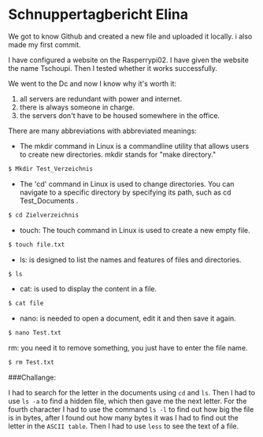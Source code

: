 # Schnuppertagbericht Elina

We got to know Github and created a new file and uploaded it locally. i also made my first commit.

I have configured a website on the Rasperrypi02. I have given the website the name Tschoupi. Then I tested whether it works successfully.

We went to the Dc and now I know why it's worth it: 
1. all servers are redundant with power and internet.
2. there is always someone in charge.
3. the servers don't have to be housed somewhere in the office.  

There are many abbreviations with abbreviated meanings:

- The mkdir command in Linux is a commandline utility that allows users to create new directories. mkdir stands for "make directory." 
```bash
$ Mkdir Test_Verzeichnis
```

- The 'cd' command in Linux is used to change directories. You can navigate to a specific directory by specifying its path, such as cd Test_Documents .
```bash
$ cd Zielverzeichnis
```
-  touch: The touch command in Linux is used to create a new empty file.
```bash
$ touch file.txt
```
- ls: is designed to list the names and features of files and directories.
```bash
$ ls
```
- cat: is used to display the content in a file.
```bash
$ cat file 
```
- nano: is needed to open a document, edit it and then save it again. 
```bash
$ nano Test.txt
```
rm: you need it to remove something, you just have to enter the file name.
```bash
$ rm Test.txt
```
###Challange:

I had to search for the letter in the documents using `cd` and `ls`. Then I had to use `ls -a` to find a hidden file, which then gave me the next letter. For the fourth character I had to use the command `ls -l` to find out how big the file is in bytes, after I found out how many bytes it was I had to find out the letter in the `ASCII table`. Then I had to use `less` to see the text of a file.